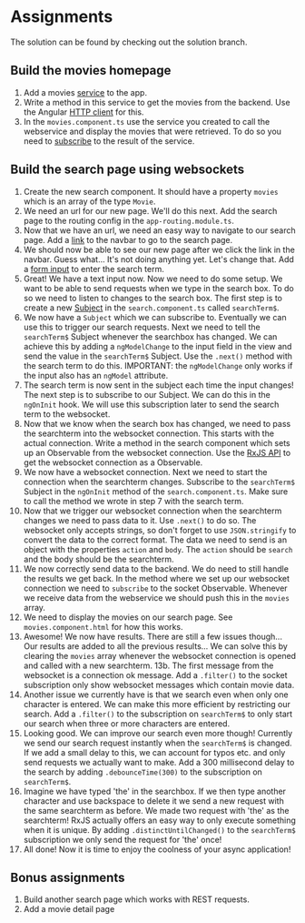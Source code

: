 # Assignments
The solution can be found by checking out the solution branch.
## Build the movies homepage
1. Add a movies [service](https://angular.io/guide/dependency-injection) to the app.
2. Write a method in this service to get the movies from the backend. Use the Angular [HTTP client](https://angular.io/guide/http) for this.
3. In the `movies.component.ts` use the service you created to call the webservice and display the movies that were retrieved. To do so you need to [subscribe](https://angular.io/guide/http) to the result of the service.

## Build the search page using websockets
1. Create the new search component. It should have a property `movies` which is an array of the type `Movie`.
2. We need an url for our new page. We'll do this next. Add the search page to the routing config in the `app-routing.module.ts`.
3. Now that we have an url, we need an easy way to navigate to our search page. Add a [link](https://angular.io/guide/router) to the navbar to go to the search page.
4. We should now be able to see our new page after we click the link in the navbar. Guess what... It's not doing anything yet. Let's change that. Add a [form input](https://angular.io/tutorial/toh-pt1#two-way-binding) to enter the search term.
5. Great! We have a text input now. Now we need to do some setup. We want to be able to send requests when we type in the search box. To do so we need to listen to changes to the search box. The first step is to create a new [Subject](https://angular.io/tutorial/toh-pt6#add-the-ability-to-search-by-name) in the `search.component.ts` called `searchTerm$`.
6. We now have a `Subject` which we can subscribe to. Eventually we can use this to trigger our search requests. Next we need to tell the `searchTerm$` Subject whenever the searchbox has changed. We can achieve this by adding a `ngModelChange` to the input field in the view and send the value in the `searchTerm$` Subject. Use the `.next()` method with the search term to do this. IMPORTANT: the `ngModelChange` only works if the input also has an `ngModel` attribute.
7. The search term is now sent in the subject each time the input changes! The next step is to subscribe to our Subject. We can do this in the `ngOnInit` hook. We will use this subscription later to send the search term to the websocket. 
8. Now that we know when the search box has changed, we need to pass the searchterm into the websocket connection. This starts with the actual connection. Write a method in the search component which sets up an Observable from the websocket connection. Use the [RxJS API](https://stackoverflow.com/questions/44060315/reconnecting-a-websocket-in-angular-and-rxjs/44067972#44067972) to get the websocket connection as a Observable.
9. We now have a websocket connection. Next we need to start the connection when the searchterm changes. Subscribe to the `searchTerm$` Subject in the `ngOnInit` method of the `search.component.ts`. Make sure to call the method we wrote in step 7 with the search term.
10. Now that we trigger our websocket connection when the searchterm changes we need to pass data to it. Use `.next()` to do so. The websocket only accepts strings, so don't forget to use `JSON.stringify` to convert the data to the correct format. The data we need to send is an object with the properties `action` and `body`. The `action` should be `search` and the body should be the searchterm.
11. We now correctly send data to the backend. We do need to still handle the results we get back. In the method where we set up our websocket connection we need to `subscribe` to the socket Observable. Whenever we receive data from the webservice we should push this in the `movies` array.
12. We need to display the movies on our search page. See `movies.component.html` for how this works.
13. Awesome! We now have results. There are still a few issues though... Our results are added to all the previous results... We can solve this by clearing the `movies` array whenever the websocket connection is opened and called with a new searchterm.
13b. The first message from the websocket is a connection ok message. Add a `.filter()` to the socket subscription only show websocket messages which contain movie data.
14. Another issue we currently have is that we search even when only one character is entered. We can make this more efficient by restricting our search. Add a `.filter()` to the subscription on `searchTerm$` to only start our search when three or more characters are entered.
15. Looking good. We can improve our search even more though! Currently we send our search request instantly when the `searchTerm$` is changed. If we add a small delay to this, we can account for typos etc. and only send requests we actually want to make. Add a 300 millisecond delay to the search by adding `.debounceTime(300)` to the subscription on `searchTerm$`. 
16. Imagine we have typed 'the' in the searchbox. If we then type another character and use backspace to delete it we send a new request with the same searchterm as before. We made two request with 'the' as the searchterm! RxJS actually offers an easy way to only execute something when it is unique. By adding `.distinctUntilChanged()` to the `searchTerm$` subscription we only send the request for 'the' once!
17. All done! Now it is time to enjoy the coolness of your async application!

## Bonus assignments
1. Build another search page which works with REST requests.
2. Add a movie detail page
